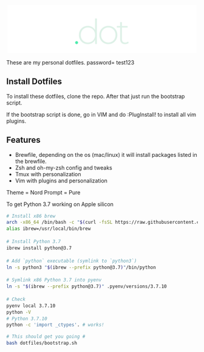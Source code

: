 <p align="center" style="text-align:center;">
  <img src="img/dot.png" width="500" />
  </p>

These are my personal dotfiles.
password= test123

## Install Dotfiles

To install these dotfiles, clone the repo.
After that just run the bootstrap script.

If the bootstrap script is done, go in VIM and do :PlugInstall! to install all vim plugins.

## Features

- Brewfile, depending on the os (mac/linux) it will install packages listed in the brewfile.
- Zsh and oh-my-zsh config and tweaks
- Tmux with personalization
- Vim with plugins and personalization

Theme = Nord
Prompt = Pure

To get Python 3.7 working on Apple silicon

```bash
# Install x86 brew
arch -x86_64 /bin/bash -c "$(curl -fsSL https://raw.githubusercontent.com/Homebrew/install/master/install.sh)"
alias ibrew=/usr/local/bin/brew

# Install Python 3.7
ibrew install python@3.7

# Add `python` executable (symlink to `python3`)
ln -s python3 "$(ibrew --prefix python@3.7)"/bin/python

# Symlink x86 Python 3.7 into pyenv
ln -s "$(ibrew --prefix python@3.7)" .pyenv/versions/3.7.10

# Check
pyenv local 3.7.10
python -V
# Python 3.7.10
python -c 'import _ctypes'. # works!

```

```bash
# This should get you going #
bash dotfiles/bootstrap.sh

```
